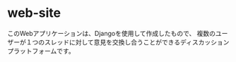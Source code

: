 # web-site

 このWebアプリケーションは、Djangoを使用して作成したもので、
 複数のユーザーが１つのスレッドに対して意見を交換し合うことができるディスカッションプラットフォームです。
